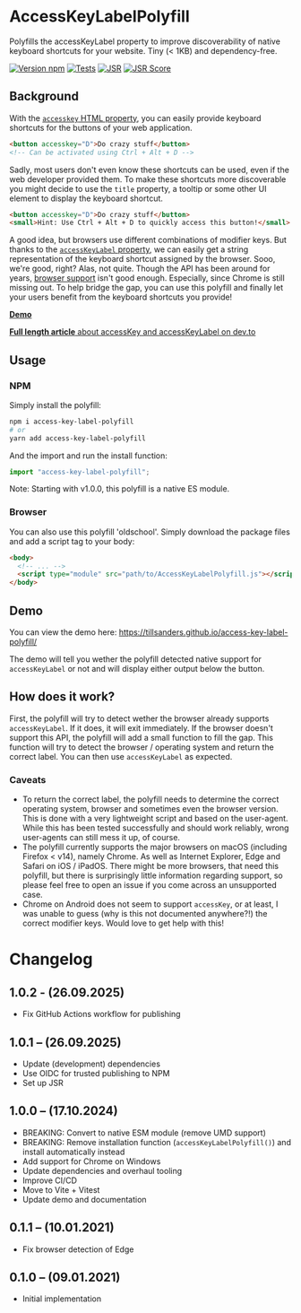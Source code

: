 # AccessKeyLabelPolyfill

Polyfills the accessKeyLabel property to improve discoverability of native keyboard shortcuts for
your website. Tiny (< 1KB) and dependency-free.

[![Version npm](https://img.shields.io/npm/v/access-key-label-polyfill.svg)](https://www.npmjs.com/package/access-key-label-polyfill)
[![Tests](https://img.shields.io/github/actions/workflow/status/tillsanders/access-key-label-polyfill/test.yml?branch=main&label=Tests)](https://github.com/tillsanders/access-key-label-polyfill/actions?query=workflow%3Atest+branch%3Amain)
[![JSR](https://jsr.io/badges/@tillsanders/access-key-label-polyfill)](https://jsr.io/@tillsanders/access-key-label-polyfill)
[![JSR Score](https://jsr.io/badges/@tillsanders/access-key-label-polyfill/score)](https://jsr.io/@tillsanders/access-key-label-polyfill)

## Background

With the [`accesskey` HTML property](https://developer.mozilla.org/de/docs/Web/HTML/Globale_Attribute/accesskey),
you can easily provide keyboard shortcuts for the buttons of your web application.

```html
<button accesskey="D">Do crazy stuff</button>
<!-- Can be activated using Ctrl + Alt + D -->
```

Sadly, most users don't even know these shortcuts can be used, even if the web developer provided
them. To make these shortcuts more discoverable you might decide to use the `title` property, a
tooltip or some other UI element to display the keyboard shortcut.

```html
<button accesskey="D">Do crazy stuff</button>
<small>Hint: Use Ctrl + Alt + D to quickly access this button!</small>
```

A good idea, but browsers use different combinations of modifier keys. But thanks to the
[`accessKeyLabel` property](https://developer.mozilla.org/en-US/docs/Web/API/HTMLElement/accessKeyLabel),
we can easily get a string representation of the keyboard shortcut assigned by the browser. Sooo,
we're good, right? Alas, not quite. Though the API has been around for years,
[browser support](https://caniuse.com/?search=accessKeyLabel) isn't good enough. Especially, since
Chrome is still missing out. To help bridge the gap, you can use this polyfill and finally let your
users benefit from the keyboard shortcuts you provide!

[**Demo**](https://tillsanders.github.io/access-key-label-polyfill/)

[**Full length article** about accessKey and accessKeyLabel on dev.to](https://dev.to/tillsanders/boy-was-it-hard-to-implement-proper-keyboard-shortcuts-4d72)

## Usage

### NPM

Simply install the polyfill:

```sh
npm i access-key-label-polyfill
# or
yarn add access-key-label-polyfill
```

And the import and run the install function:

```javascript
import "access-key-label-polyfill";
```

Note: Starting with v1.0.0, this polyfill is a native ES module.

### Browser

You can also use this polyfill 'oldschool'. Simply download the package files and add a script tag
to your body:

```html
<body>
  <!-- ... -->
  <script type="module" src="path/to/AccessKeyLabelPolyfill.js"></script>
</body>
```

## Demo

You can view the demo here: <https://tillsanders.github.io/access-key-label-polyfill/>

The demo will tell you wether the polyfill detected native support for `accessKeyLabel` or not and
will display either output below the button.

## How does it work?

First, the polyfill will try to detect wether the browser already supports `accessKeyLabel`. If it
does, it will exit immediately. If the browser doesn't support this API, the polyfill will add a
small function to fill the gap. This function will try to detect the browser / operating system and
return the correct label. You can then use `accessKeyLabel` as expected.

### Caveats

- To return the correct label, the polyfill needs to determine the correct operating system, browser
  and sometimes even the browser version. This is done with a very lightweight script and based on
  the user-agent. While this has been tested successfully and should work reliably, wrong
  user-agents can still mess it up, of course.
- The polyfill currently supports the major browsers on macOS (including Firefox < v14), namely
  Chrome. As well as Internet Explorer, Edge and Safari on iOS / iPadOS. There might be more
  browsers, that need this polyfill, but there is surprisingly little information regarding support,
  so please feel free to open an issue if you come across an unsupported case.
- Chrome on Android does not seem to support `accessKey`, or at least, I was unable to guess (why
  is this not documented anywhere?!) the correct modifier keys. Would love to get help with this!

# Changelog

## 1.0.2 - (26.09.2025)

- Fix GitHub Actions workflow for publishing

## 1.0.1 – (26.09.2025)

- Update (development) dependencies
- Use OIDC for trusted publishing to NPM
- Set up JSR

## 1.0.0 – (17.10.2024)

- BREAKING: Convert to native ESM module (remove UMD support)
- BREAKING: Remove installation function (`accessKeyLabelPolyfill()`) and install automatically instead
- Add support for Chrome on Windows
- Update dependencies and overhaul tooling
- Improve CI/CD
- Move to Vite + Vitest
- Update demo and documentation

## 0.1.1 – (10.01.2021)

- Fix browser detection of Edge

## 0.1.0 – (09.01.2021)

- Initial implementation
